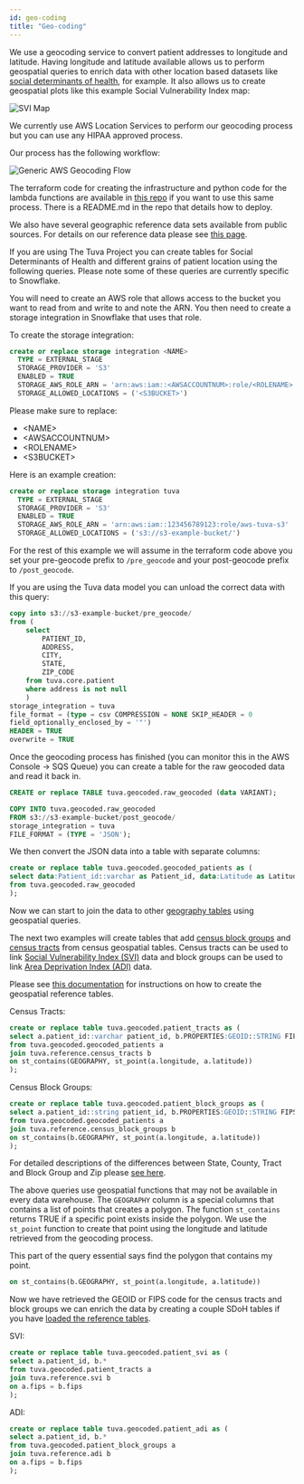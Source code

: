 ```yaml
---
id: geo-coding
title: "Geo-coding"
---
```


We use a geocoding service to convert patient addresses to longitude and latitude. 
Having longitude and latitude available allows us to perform geospatial queries to enrich 
data with other location based datasets like [social determinants of health](/knowledge-base/sdoh), for example. 
It also allows us to create geospatial plots like this example Social Vulnerability Index map: 

![SVI Map](/img/svi-map.png)

We currently use AWS Location Services to perform our geocoding process but you can use any HIPAA approved process. 

Our process has the following workflow: 

![Generic AWS Geocoding Flow](/img/Generic_AWS_Geocoding_Flow.png)

The terraform code for creating the infrastructure and python code for the lambda functions are 
available in [this repo](https://github.com/tuva-health/customer_geocode) if you want to use this 
same process. There is a README.md in the repo that details how to deploy. 

We also have several geographic reference data sets available from public sources. 
For details on our reference data please see [this page](/reference-data).

If you are using The Tuva Project you can create tables for Social Determinants of Health and different 
grains of patient location using the following queries. Please note some of these queries are currently 
specific to Snowflake. 

You will need to create an AWS role that allows access to the bucket you want to read from and write to and 
note the ARN. You then need to create a storage integration in Snowflake that uses that role. 

To create the storage integration: 
```sql
create or replace storage integration <NAME>
  TYPE = EXTERNAL_STAGE
  STORAGE_PROVIDER = 'S3'
  ENABLED = TRUE
  STORAGE_AWS_ROLE_ARN = 'arn:aws:iam::<AWSACCOUNTNUM>:role/<ROLENAME>'
  STORAGE_ALLOWED_LOCATIONS = ('<S3BUCKET>')
```

Please make sure to replace: 
- <NAME\>
- <AWSACCOUNTNUM\>
- <ROLENAME\>
- <S3BUCKET\>

Here is an example creation: 

```sql
create or replace storage integration tuva
  TYPE = EXTERNAL_STAGE
  STORAGE_PROVIDER = 'S3'
  ENABLED = TRUE
  STORAGE_AWS_ROLE_ARN = 'arn:aws:iam::123456789123:role/aws-tuva-s3'
  STORAGE_ALLOWED_LOCATIONS = ('s3://s3-example-bucket/')
```

For the rest of this example we will assume in the terraform code above you set your pre-geocode 
prefix to `/pre_geocode` and your post-geocode prefix to `/post_geocode`.

If you are using the Tuva data model you can unload the correct data with this query: 

```sql
copy into s3://s3-example-bucket/pre_geocode/
from (
    select
        PATIENT_ID,
        ADDRESS,
        CITY,
        STATE,
        ZIP_CODE
    from tuva.core.patient
    where address is not null
    )
storage_integration = tuva
file_format = (type = csv COMPRESSION = NONE SKIP_HEADER = 0
field_optionally_enclosed_by = '"')
HEADER = TRUE
overwrite = TRUE
```

Once the geocoding process has finished (you can monitor this in the AWS Console -> SQS Queue) you can 
create a table for the raw geocoded data and read it back in. 

```sql
CREATE or replace TABLE tuva.geocoded.raw_geocoded (data VARIANT);
```

```SQL
COPY INTO tuva.geocoded.raw_geocoded
FROM s3://s3-example-bucket/post_geocode/
storage_integration = tuva
FILE_FORMAT = (TYPE = 'JSON');
```

We then convert the JSON data into a table with separate columns: 

```SQL
create or replace table tuva.geocoded.geocoded_patients as (
select data:Patient_id::varchar as Patient_id, data:Latitude as Latitude, data:Longitude as Longitude
from tuva.geocoded.raw_geocoded
);
```

Now we can start to join the data to other [geography tables](/reference-data/#geographic-datasets) 
using geospatial queries. 

The next two examples will create tables that add [census block groups](/reference-data/#census-shapefiles) 
and [census tracts](reference-data/#census-shapefiles) from census geospatial tables. Census tracts can be used 
to link [Social Vulnerability Index (SVI)](/knowledge-base/sdoh#social-vulnerability-index) data and block groups can be used to 
link [Area Deprivation Index (ADI)](/knowledge-base/sdoh#neighborhood-atlas-adi) data. 

Please see [this documentation](/reference-data#creating-the-reference-tables) for instructions on how to 
create the 
geospatial reference tables.

Census Tracts: 
```SQL
create or replace table tuva.geocoded.patient_tracts as (
select a.patient_id::varchar patient_id, b.PROPERTIES:GEOID::STRING FIPS
from tuva.geocoded.geocoded_patients a
join tuva.reference.census_tracts b
on st_contains(GEOGRAPHY, st_point(a.longitude, a.latitude))
);
```


Census Block Groups:
```SQL
create or replace table tuva.geocoded.patient_block_groups as (
select a.patient_id::string patient_id, b.PROPERTIES:GEOID::STRING FIPS
from tuva.geocoded.geocoded_patients a
join tuva.reference.census_block_groups b
on st_contains(b.GEOGRAPHY, st_point(a.longitude, a.latitude))
);
```

For detailed descriptions of the differences between State, County, Tract and Block Group and Zip 
please [see here](reference-data#FIPS).

The above queries use geospatial functions that may not be available in every data warehouse. 
The `GEOGRAPHY` column is a special columns that contains a list of points that creates a polygon. 
The function `st_contains` returns TRUE if a specific point exists inside the polygon. 
We use the `st_point` function to create that point using the longitude and latitude retrieved from 
the geocoding process. 

This part of the query essential says find the polygon that contains my point. 
```SQL
on st_contains(b.GEOGRAPHY, st_point(a.longitude, a.latitude))
```

Now we have retrieved the GEOID or FIPS code for the census tracts and block groups we can enrich the data 
by creating a couple SDoH tables if you have 
[loaded the reference tables](/reference-data#creating-the-reference-tables).

SVI:
```SQL
create or replace table tuva.geocoded.patient_svi as (
select a.patient_id, b.*
from tuva.geocoded.patient_tracts a
join tuva.reference.svi b
on a.fips = b.fips
);
```

ADI: 
```SQL
create or replace table tuva.geocoded.patient_adi as (
select a.patient_id, b.*
from tuva.geocoded.patient_block_groups a
join tuva.reference.adi b
on a.fips = b.fips
);
```


